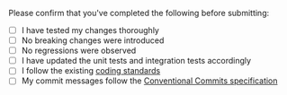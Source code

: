 Please confirm that you've completed the following before submitting:

- [ ] I have tested my changes thoroughly
- [ ] No breaking changes were introduced
- [ ] No regressions were observed
- [ ] I have updated the unit tests and integration tests accordingly
- [ ] I follow the existing [coding standards](https://docs.kanboard.org/v1/dev/coding_standards/)
- [ ] My commit messages follow the [Conventional Commits specification](https://www.conventionalcommits.org/)
